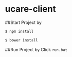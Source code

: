 # ucare-client

##Start Project by

```bash
$ npm install
```

```bash
$ bower install
```

##Run Project by
Click  `run.bat`